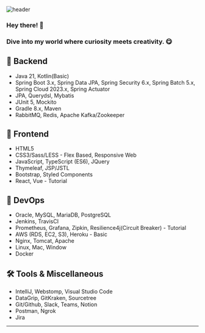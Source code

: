 ![header](https://capsule-render.vercel.app/api?type=waving&color=gradient&height=300&section=header&text=EuiJin%20Han&fontSize=90&animation=fadeIn&fontAlignY=38&desc=The%20best%20way%20to%20predict%20the%20future%20is%20to%20create%20it%2E&descAlignY=51&descAlign=62)

### Hey there! 👋 
### Dive into my world where curiosity meets creativity. 😋

## 🚀 Backend
- Java 21, Kotlin(Basic)
- Spring Boot 3.x, Spring Data JPA, Spring Security 6.x, Spring Batch 5.x, Spring Cloud 2023.x, Spring Actuator
- JPA, Querydsl, Mybatis
- JUnit 5, Mockito
- Gradle 8.x, Maven
- RabbitMQ, Redis, Apache Kafka/Zookeeper

## 🎨 Frontend
- HTML5
- CSS3/Sass/LESS - Flex Based, Responsive Web
- JavaScript, TypeScript (ES6), JQuery
- Thymeleaf, JSP/JSTL
- Bootstrap, Styled Components
- React, Vue - Tutorial

## 🔧 DevOps
- Oracle, MySQL, MariaDB, PostgreSQL
- Jenkins, TravisCI
- Prometheus, Grafana, Zipkin, Resilience4j(Circuit Breaker) - Tutorial
- AWS (RDS, EC2, S3), Heroku - Basic
- Nginx, Tomcat, Apache
- Linux, Mac, Window
- Docker

## 🛠 Tools & Miscellaneous
- IntelliJ, Webstomp, Visual Studio Code
- DataGrip, GitKraken, Sourcetree
- Git/Github, Slack, Teams, Notion
- Postman, Ngrok
- Jira

---
 <!-- 
 ![Anurag's GitHub stats](https://github-readme-stats.vercel.app/api?username=hanej93\&rank_icon=github)
-->


<div align="center">  
</div>
